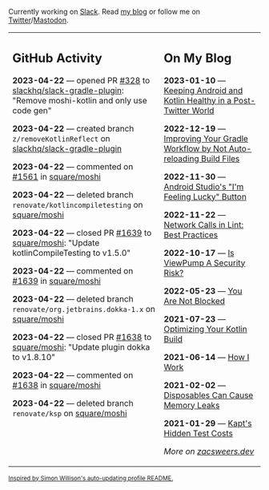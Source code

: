 Currently working on [Slack](https://slack.com/). Read [my blog](https://zacsweers.dev/) or follow me on [Twitter](https://twitter.com/ZacSweers)/[Mastodon](https://hachyderm.io/@ZacSweers).

<table><tr><td valign="top" width="60%">

## GitHub Activity
<!-- githubActivity starts -->
**2023-04-22** — opened PR [#328](https://github.com/slackhq/slack-gradle-plugin/pull/328) to [slackhq/slack-gradle-plugin](https://github.com/slackhq/slack-gradle-plugin): "Remove moshi-kotlin and only use code gen"

**2023-04-22** — created branch `z/removeKotlinReflect` on [slackhq/slack-gradle-plugin](https://github.com/slackhq/slack-gradle-plugin)

**2023-04-22** — commented on [#1561](https://github.com/square/moshi/pull/1561#issuecomment-1518906111) in [square/moshi](https://github.com/square/moshi)

**2023-04-22** — deleted branch `renovate/kotlincompiletesting` on [square/moshi](https://github.com/square/moshi)

**2023-04-22** — closed PR [#1639](https://github.com/square/moshi/pull/1639) to [square/moshi](https://github.com/square/moshi): "Update kotlinCompileTesting to v1.5.0"

**2023-04-22** — commented on [#1639](https://github.com/square/moshi/pull/1639#issuecomment-1518905743) in [square/moshi](https://github.com/square/moshi)

**2023-04-22** — deleted branch `renovate/org.jetbrains.dokka-1.x` on [square/moshi](https://github.com/square/moshi)

**2023-04-22** — closed PR [#1638](https://github.com/square/moshi/pull/1638) to [square/moshi](https://github.com/square/moshi): "Update plugin dokka to v1.8.10"

**2023-04-22** — commented on [#1638](https://github.com/square/moshi/pull/1638#issuecomment-1518905704) in [square/moshi](https://github.com/square/moshi)

**2023-04-22** — deleted branch `renovate/ksp` on [square/moshi](https://github.com/square/moshi)
<!-- githubActivity ends -->
</td><td valign="top" width="40%">

## On My Blog
<!-- blog starts -->
**2023-01-10** — [Keeping Android and Kotlin Healthy in a Post-Twitter World](https://www.zacsweers.dev/keeping-android-healthy/)

**2022-12-19** — [Improving Your Gradle Workflow by Not Auto-reloading Build Files](https://www.zacsweers.dev/improving-your-workflow-by-not-auto-reloading-build-files/)

**2022-11-30** — [Android Studio's "I'm Feeling Lucky" Button](https://www.zacsweers.dev/android-studios-im-feeling-lucky-button/)

**2022-11-22** — [Network Calls in Lint: Best Practices](https://www.zacsweers.dev/network-calls-in-lint-best-practices/)

**2022-10-17** — [Is ViewPump A Security Risk?](https://www.zacsweers.dev/is-viewpump-a-security-risk/)

**2022-05-23** — [You Are Not Blocked](https://www.zacsweers.dev/you-are-not-blocked/)

**2021-07-23** — [Optimizing Your Kotlin Build](https://www.zacsweers.dev/optimizing-your-kotlin-build/)

**2021-06-14** — [How I Work](https://www.zacsweers.dev/how-i-work/)

**2021-02-02** — [Disposables Can Cause Memory Leaks](https://www.zacsweers.dev/disposables-can-cause-memory-leaks/)

**2021-01-29** — [Kapt's Hidden Test Costs](https://www.zacsweers.dev/kapts-hidden-test-costs/)
<!-- blog ends -->
_More on [zacsweers.dev](https://zacsweers.dev/)_
</td></tr></table>

<sub><a href="https://simonwillison.net/2020/Jul/10/self-updating-profile-readme/">Inspired by Simon Willison's auto-updating profile README.</a></sub>